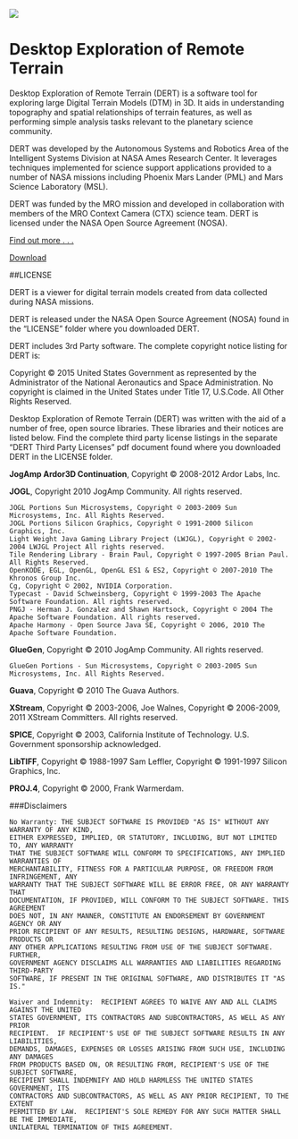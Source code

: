 ![ ](https://github.com/nasa/DERT/blob/master/dert/html/images/dert_small.png)

# Desktop Exploration of Remote Terrain 

Desktop Exploration of Remote Terrain (DERT) is a software tool for exploring large Digital Terrain Models (DTM) in 3D. It aids in understanding topography and spatial relationships of terrain features, as well as performing simple analysis tasks relevant to the planetary science community.

DERT was developed by the Autonomous Systems and Robotics Area of the Intelligent Systems Division at NASA Ames Research Center. It leverages techniques implemented for science support applications provided to a number of NASA missions including Phoenix Mars Lander (PML) and Mars Science Laboratory (MSL). 

DERT was funded by the MRO mission and developed in collaboration with members of the MRO Context Camera (CTX) science team. DERT is licensed under the NASA Open Source Agreement (NOSA).

[Find out more . . .](https://github.com/nasa/DERT/wiki)

[Download](https://github.com/nasa/DERT/wiki/Download)

##LICENSE

DERT is a viewer for digital terrain models created from data collected during NASA missions.

DERT is released under the NASA Open Source Agreement (NOSA) found in the “LICENSE” folder where you downloaded DERT.

DERT includes 3rd Party software. The complete copyright notice listing for DERT is:

Copyright © 2015 United States Government as represented by the Administrator of the National Aeronautics and Space
Administration.  No copyright is claimed in the United States under Title 17, U.S.Code. All Other Rights Reserved.

Desktop Exploration of Remote Terrain (DERT) was written with the aid of a number of free, open source
libraries. These libraries and their notices are listed below. Find the complete third party license listings in the
separate “DERT Third Party Licenses” pdf document found where you downloaded DERT in the LICENSE folder.
 
 
**JogAmp Ardor3D Continuation**, Copyright © 2008-2012 Ardor Labs, Inc.

 
**JOGL**, Copyright 2010 JogAmp Community. All rights reserved.
	 
	JOGL Portions Sun Microsystems, Copyright © 2003-2009 Sun Microsystems, Inc. All Rights Reserved. 
	JOGL Portions Silicon Graphics, Copyright © 1991-2000 Silicon Graphics, Inc. 
	Light Weight Java Gaming Library Project (LWJGL), Copyright © 2002-2004 LWJGL Project All rights reserved. 
	Tile Rendering Library - Brain Paul, Copyright © 1997-2005 Brian Paul. All Rights Reserved. 
	OpenKODE, EGL, OpenGL, OpenGL ES1 & ES2, Copyright © 2007-2010 The Khronos Group Inc. 
	Cg, Copyright © 2002, NVIDIA Corporation. 
	Typecast - David Schweinsberg, Copyright © 1999-2003 The Apache Software Foundation. All rights reserved. 
	PNGJ - Herman J. Gonzalez and Shawn Hartsock, Copyright © 2004 The Apache Software Foundation. All rights reserved. 
	Apache Harmony - Open Source Java SE, Copyright © 2006, 2010 The Apache Software Foundation.

 
 **GlueGen**, Copyright © 2010 JogAmp Community. All rights reserved.
 
	GlueGen Portions - Sun Microsystems, Copyright © 2003-2005 Sun Microsystems, Inc. All Rights Reserved.

 
**Guava**, Copyright © 2010 The Guava Authors.


**XStream**, Copyright © 2003-2006, Joe Walnes, Copyright © 2006-2009, 2011 XStream Committers. All rights reserved.

 
**SPICE**, Copyright © 2003, California Institute of Technology. U.S. Government sponsorship acknowledged.

 
**LibTIFF**, Copyright © 1988-1997 Sam Leffler, Copyright © 1991-1997 Silicon Graphics, Inc.

 
**PROJ.4**, Copyright © 2000, Frank Warmerdam.
 

###Disclaimers

	No Warranty: THE SUBJECT SOFTWARE IS PROVIDED "AS IS" WITHOUT ANY WARRANTY OF ANY KIND,
	EITHER EXPRESSED, IMPLIED, OR STATUTORY, INCLUDING, BUT NOT LIMITED TO, ANY WARRANTY
	THAT THE SUBJECT SOFTWARE WILL CONFORM TO SPECIFICATIONS, ANY IMPLIED WARRANTIES OF
	MERCHANTABILITY, FITNESS FOR A PARTICULAR PURPOSE, OR FREEDOM FROM INFRINGEMENT, ANY
	WARRANTY THAT THE SUBJECT SOFTWARE WILL BE ERROR FREE, OR ANY WARRANTY THAT
	DOCUMENTATION, IF PROVIDED, WILL CONFORM TO THE SUBJECT SOFTWARE. THIS AGREEMENT
	DOES NOT, IN ANY MANNER, CONSTITUTE AN ENDORSEMENT BY GOVERNMENT AGENCY OR ANY
	PRIOR RECIPIENT OF ANY RESULTS, RESULTING DESIGNS, HARDWARE, SOFTWARE PRODUCTS OR
	ANY OTHER APPLICATIONS RESULTING FROM USE OF THE SUBJECT SOFTWARE.  FURTHER,
	GOVERNMENT AGENCY DISCLAIMS ALL WARRANTIES AND LIABILITIES REGARDING THIRD-PARTY
	SOFTWARE, IF PRESENT IN THE ORIGINAL SOFTWARE, AND DISTRIBUTES IT "AS IS."

	Waiver and Indemnity:  RECIPIENT AGREES TO WAIVE ANY AND ALL CLAIMS AGAINST THE UNITED
	STATES GOVERNMENT, ITS CONTRACTORS AND SUBCONTRACTORS, AS WELL AS ANY PRIOR
	RECIPIENT.  IF RECIPIENT'S USE OF THE SUBJECT SOFTWARE RESULTS IN ANY LIABILITIES,
	DEMANDS, DAMAGES, EXPENSES OR LOSSES ARISING FROM SUCH USE, INCLUDING ANY DAMAGES
	FROM PRODUCTS BASED ON, OR RESULTING FROM, RECIPIENT'S USE OF THE SUBJECT SOFTWARE,
	RECIPIENT SHALL INDEMNIFY AND HOLD HARMLESS THE UNITED STATES GOVERNMENT, ITS
	CONTRACTORS AND SUBCONTRACTORS, AS WELL AS ANY PRIOR RECIPIENT, TO THE EXTENT
	PERMITTED BY LAW.  RECIPIENT'S SOLE REMEDY FOR ANY SUCH MATTER SHALL BE THE IMMEDIATE,
	UNILATERAL TERMINATION OF THIS AGREEMENT.
